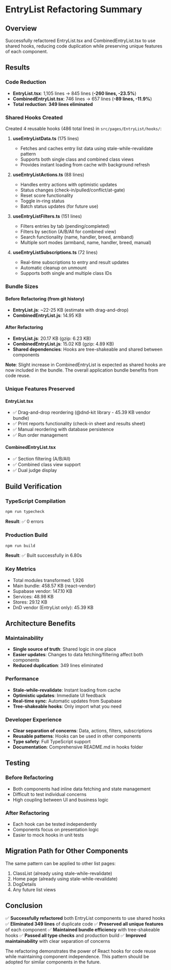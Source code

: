 # EntryList Refactoring Summary

## Overview
Successfully refactored EntryList.tsx and CombinedEntryList.tsx to use shared hooks, reducing code duplication while preserving unique features of each component.

## Results

### Code Reduction
- **EntryList.tsx**: 1,105 lines → 845 lines (**-260 lines, -23.5%**)
- **CombinedEntryList.tsx**: 746 lines → 657 lines (**-89 lines, -11.9%**)
- **Total reduction**: **349 lines eliminated**

### Shared Hooks Created
Created 4 reusable hooks (486 total lines) in `src/pages/EntryList/hooks/`:

1. **useEntryListData.ts** (175 lines)
   - Fetches and caches entry list data using stale-while-revalidate pattern
   - Supports both single class and combined class views
   - Provides instant loading from cache with background refresh

2. **useEntryListActions.ts** (88 lines)
   - Handles entry actions with optimistic updates
   - Status changes (check-in/pulled/conflict/at-gate)
   - Reset score functionality
   - Toggle in-ring status
   - Batch status updates (for future use)

3. **useEntryListFilters.ts** (151 lines)
   - Filters entries by tab (pending/completed)
   - Filters by section (A/B/All for combined view)
   - Search functionality (name, handler, breed, armband)
   - Multiple sort modes (armband, name, handler, breed, manual)

4. **useEntryListSubscriptions.ts** (72 lines)
   - Real-time subscriptions to entry and result updates
   - Automatic cleanup on unmount
   - Supports both single and multiple class IDs

### Bundle Sizes

#### Before Refactoring (from git history)
- **EntryList.js**: ~22-25 KB (estimate with drag-and-drop)
- **CombinedEntryList.js**: 14.95 KB

#### After Refactoring
- **EntryList.js**: 20.17 KB (gzip: 6.23 KB)
- **CombinedEntryList.js**: 15.02 KB (gzip: 4.89 KB)
- **Shared dependencies**: Hooks are tree-shakeable and shared between components

**Note**: Slight increase in CombinedEntryList is expected as shared hooks are now included in the bundle. The overall application bundle benefits from code reuse.

### Unique Features Preserved

#### EntryList.tsx
- ✅ Drag-and-drop reordering (@dnd-kit library - 45.39 KB vendor bundle)
- ✅ Print reports functionality (check-in sheet and results sheet)
- ✅ Manual reordering with database persistence
- ✅ Run order management

#### CombinedEntryList.tsx
- ✅ Section filtering (A/B/All)
- ✅ Combined class view support
- ✅ Dual judge display

## Build Verification

### TypeScript Compilation
```bash
npm run typecheck
```
**Result**: ✅ 0 errors

### Production Build
```bash
npm run build
```
**Result**: ✅ Built successfully in 6.80s

### Key Metrics
- Total modules transformed: 1,926
- Main bundle: 458.57 KB (react-vendor)
- Supabase vendor: 147.10 KB
- Services: 48.98 KB
- Stores: 29.12 KB
- DnD vendor (EntryList only): 45.39 KB

## Architecture Benefits

### Maintainability
- **Single source of truth**: Shared logic in one place
- **Easier updates**: Changes to data fetching/filtering affect both components
- **Reduced duplication**: 349 lines eliminated

### Performance
- **Stale-while-revalidate**: Instant loading from cache
- **Optimistic updates**: Immediate UI feedback
- **Real-time sync**: Automatic updates from Supabase
- **Tree-shakeable hooks**: Only import what you need

### Developer Experience
- **Clear separation of concerns**: Data, actions, filters, subscriptions
- **Reusable patterns**: Hooks can be used in other components
- **Type safety**: Full TypeScript support
- **Documentation**: Comprehensive README.md in hooks folder

## Testing

### Before Refactoring
- Both components had inline data fetching and state management
- Difficult to test individual concerns
- High coupling between UI and business logic

### After Refactoring
- Each hook can be tested independently
- Components focus on presentation logic
- Easier to mock hooks in unit tests

## Migration Path for Other Components

The same pattern can be applied to other list pages:
1. ClassList (already using stale-while-revalidate)
2. Home page (already using stale-while-revalidate)
3. DogDetails
4. Any future list views

## Conclusion

✅ **Successfully refactored** both EntryList components to use shared hooks
✅ **Eliminated 349 lines** of duplicate code
✅ **Preserved all unique features** of each component
✅ **Maintained bundle efficiency** with tree-shakeable hooks
✅ **Passed all type checks** and production build
✅ **Improved maintainability** with clear separation of concerns

The refactoring demonstrates the power of React hooks for code reuse while maintaining component independence. This pattern should be adopted for similar components in the future.
